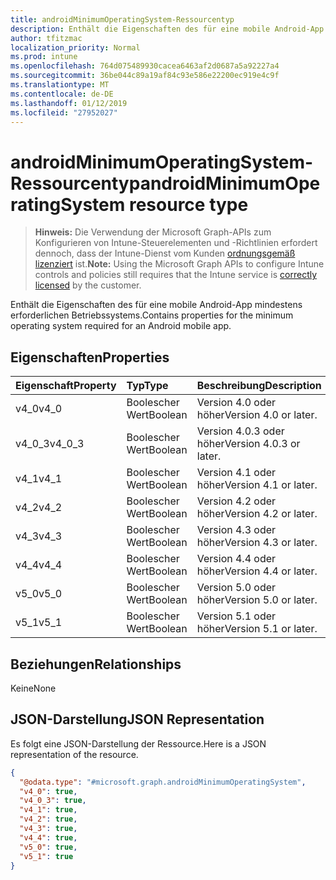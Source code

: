 ```yaml
---
title: androidMinimumOperatingSystem-Ressourcentyp
description: Enthält die Eigenschaften des für eine mobile Android-App mindestens erforderlichen Betriebssystems.
author: tfitzmac
localization_priority: Normal
ms.prod: intune
ms.openlocfilehash: 764d075489930cacea6463af2d0687a5a92227a4
ms.sourcegitcommit: 36be044c89a19af84c93e586e22200ec919e4c9f
ms.translationtype: MT
ms.contentlocale: de-DE
ms.lasthandoff: 01/12/2019
ms.locfileid: "27952027"
---
```

# <a name="androidminimumoperatingsystem-resource-type"></a><span data-ttu-id="1d235-103">androidMinimumOperatingSystem-Ressourcentyp</span><span class="sxs-lookup"><span data-stu-id="1d235-103">androidMinimumOperatingSystem resource type</span></span>

> <span data-ttu-id="1d235-104">**Hinweis:** Die Verwendung der Microsoft Graph-APIs zum Konfigurieren von Intune-Steuerelementen und -Richtlinien erfordert dennoch, dass der Intune-Dienst vom Kunden [ordnungsgemäß lizenziert](https://go.microsoft.com/fwlink/?linkid=839381) ist.</span><span class="sxs-lookup"><span data-stu-id="1d235-104">**Note:** Using the Microsoft Graph APIs to configure Intune controls and policies still requires that the Intune service is [correctly licensed](https://go.microsoft.com/fwlink/?linkid=839381) by the customer.</span></span>

<span data-ttu-id="1d235-105">Enthält die Eigenschaften des für eine mobile Android-App mindestens erforderlichen Betriebssystems.</span><span class="sxs-lookup"><span data-stu-id="1d235-105">Contains properties for the minimum operating system required for an Android mobile app.</span></span>
## <a name="properties"></a><span data-ttu-id="1d235-106">Eigenschaften</span><span class="sxs-lookup"><span data-stu-id="1d235-106">Properties</span></span>
|<span data-ttu-id="1d235-107">Eigenschaft</span><span class="sxs-lookup"><span data-stu-id="1d235-107">Property</span></span>|<span data-ttu-id="1d235-108">Typ</span><span class="sxs-lookup"><span data-stu-id="1d235-108">Type</span></span>|<span data-ttu-id="1d235-109">Beschreibung</span><span class="sxs-lookup"><span data-stu-id="1d235-109">Description</span></span>|
|:---|:---|:---|
|<span data-ttu-id="1d235-110">v4_0</span><span class="sxs-lookup"><span data-stu-id="1d235-110">v4_0</span></span>|<span data-ttu-id="1d235-111">Boolescher Wert</span><span class="sxs-lookup"><span data-stu-id="1d235-111">Boolean</span></span>|<span data-ttu-id="1d235-112">Version 4.0 oder höher</span><span class="sxs-lookup"><span data-stu-id="1d235-112">Version 4.0 or later.</span></span>|
|<span data-ttu-id="1d235-113">v4_0_3</span><span class="sxs-lookup"><span data-stu-id="1d235-113">v4_0_3</span></span>|<span data-ttu-id="1d235-114">Boolescher Wert</span><span class="sxs-lookup"><span data-stu-id="1d235-114">Boolean</span></span>|<span data-ttu-id="1d235-115">Version 4.0.3 oder höher</span><span class="sxs-lookup"><span data-stu-id="1d235-115">Version 4.0.3 or later.</span></span>|
|<span data-ttu-id="1d235-116">v4_1</span><span class="sxs-lookup"><span data-stu-id="1d235-116">v4_1</span></span>|<span data-ttu-id="1d235-117">Boolescher Wert</span><span class="sxs-lookup"><span data-stu-id="1d235-117">Boolean</span></span>|<span data-ttu-id="1d235-118">Version 4.1 oder höher</span><span class="sxs-lookup"><span data-stu-id="1d235-118">Version 4.1 or later.</span></span>|
|<span data-ttu-id="1d235-119">v4_2</span><span class="sxs-lookup"><span data-stu-id="1d235-119">v4_2</span></span>|<span data-ttu-id="1d235-120">Boolescher Wert</span><span class="sxs-lookup"><span data-stu-id="1d235-120">Boolean</span></span>|<span data-ttu-id="1d235-121">Version 4.2 oder höher</span><span class="sxs-lookup"><span data-stu-id="1d235-121">Version 4.2 or later.</span></span>|
|<span data-ttu-id="1d235-122">v4_3</span><span class="sxs-lookup"><span data-stu-id="1d235-122">v4_3</span></span>|<span data-ttu-id="1d235-123">Boolescher Wert</span><span class="sxs-lookup"><span data-stu-id="1d235-123">Boolean</span></span>|<span data-ttu-id="1d235-124">Version 4.3 oder höher</span><span class="sxs-lookup"><span data-stu-id="1d235-124">Version 4.3 or later.</span></span>|
|<span data-ttu-id="1d235-125">v4_4</span><span class="sxs-lookup"><span data-stu-id="1d235-125">v4_4</span></span>|<span data-ttu-id="1d235-126">Boolescher Wert</span><span class="sxs-lookup"><span data-stu-id="1d235-126">Boolean</span></span>|<span data-ttu-id="1d235-127">Version 4.4 oder höher</span><span class="sxs-lookup"><span data-stu-id="1d235-127">Version 4.4 or later.</span></span>|
|<span data-ttu-id="1d235-128">v5_0</span><span class="sxs-lookup"><span data-stu-id="1d235-128">v5_0</span></span>|<span data-ttu-id="1d235-129">Boolescher Wert</span><span class="sxs-lookup"><span data-stu-id="1d235-129">Boolean</span></span>|<span data-ttu-id="1d235-130">Version 5.0 oder höher</span><span class="sxs-lookup"><span data-stu-id="1d235-130">Version 5.0 or later.</span></span>|
|<span data-ttu-id="1d235-131">v5_1</span><span class="sxs-lookup"><span data-stu-id="1d235-131">v5_1</span></span>|<span data-ttu-id="1d235-132">Boolescher Wert</span><span class="sxs-lookup"><span data-stu-id="1d235-132">Boolean</span></span>|<span data-ttu-id="1d235-133">Version 5.1 oder höher</span><span class="sxs-lookup"><span data-stu-id="1d235-133">Version 5.1 or later.</span></span>|

## <a name="relationships"></a><span data-ttu-id="1d235-134">Beziehungen</span><span class="sxs-lookup"><span data-stu-id="1d235-134">Relationships</span></span>
<span data-ttu-id="1d235-135">Keine</span><span class="sxs-lookup"><span data-stu-id="1d235-135">None</span></span>
## <a name="json-representation"></a><span data-ttu-id="1d235-136">JSON-Darstellung</span><span class="sxs-lookup"><span data-stu-id="1d235-136">JSON Representation</span></span>
<span data-ttu-id="1d235-137">Es folgt eine JSON-Darstellung der Ressource.</span><span class="sxs-lookup"><span data-stu-id="1d235-137">Here is a JSON representation of the resource.</span></span>
<!-- {
  "blockType": "resource",
  "@odata.type": "microsoft.graph.androidMinimumOperatingSystem"
}
-->
``` json
{
  "@odata.type": "#microsoft.graph.androidMinimumOperatingSystem",
  "v4_0": true,
  "v4_0_3": true,
  "v4_1": true,
  "v4_2": true,
  "v4_3": true,
  "v4_4": true,
  "v5_0": true,
  "v5_1": true
}
```



